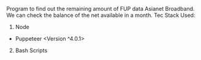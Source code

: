 Program to find  out the remaining amount of FUP data Asianet Broadband.
We can check the balance of the net available in a month.
Tec Stack Used:
1) Node
  - Puppeteer <Version ^4.0.1>
2) Bash Scripts
  
